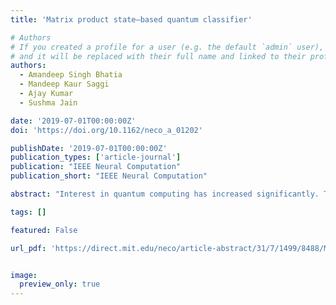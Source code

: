 ```yaml
---
title: 'Matrix product state–based quantum classifier'

# Authors
# If you created a profile for a user (e.g. the default `admin` user), write the username (folder name) here
# and it will be replaced with their full name and linked to their profile.
authors:
  - Amandeep Singh Bhatia
  - Mandeep Kaur Saggi
  - Ajay Kumar
  - Sushma Jain

date: '2019-07-01T00:00:00Z'
doi: 'https://doi.org/10.1162/neco_a_01202'

publishDate: '2019-07-01T00:00:00Z'
publication_types: ['article-journal']
publication: "IEEE Neural Computation"
publication_short: "IEEE Neural Computation"

abstract: "Interest in quantum computing has increased significantly. Tensor network theory has become increasingly popular and widely used to simulate strongly entangled correlated systems. Matrix product state (MPS) is a well-designed class of tensor network states that plays an important role in processing quantum information. In this letter, we show that MPS, as a one-dimensional array of tensors, can be used to classify classical and quantum data. We have performed binary classification of the classical machine learning data set Iris encoded in a quantum state. We have also investigated its performance by considering different parameters on the ibmqx4 quantum computer and proved that MPS circuits can be used to attain better accuracy. Furthermore the learning ability of an MPS quantum classifier is tested to classify evapotranspiration (ETo⁠) for the Patiala meteorological station located in northern Punjab (India), using three years of a historical data set (Agri). We have used different performance metrics of classification to measure its capability. Finally, the results are plotted and the degree of correspondence among values of each sample is shown."

tags: []

featured: False

url_pdf: 'https://direct.mit.edu/neco/article-abstract/31/7/1499/8488/Matrix-Product-State-Based-Quantum-Classifier'


image:
  preview_only: true
---
```


